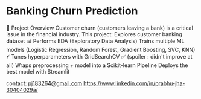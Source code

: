 # Banking Churn Prediction

📌 Project Overview
Customer churn (customers leaving a bank) is a critical issue in the financial industry. This project:
Explores customer banking dataset 📊
Performs EDA (Exploratory Data Analysis)
Trains multiple ML models (Logistic Regression, Random Forest, Gradient Boosting, SVC, KNN) ⚡
Tunes hyperparameters with GridSearchCV ✅ (spoiler : didn't improve at all)
Wraps preprocessing + model into a Scikit-learn Pipeline
Deploys the best model with Streamlit

contact: pj183264@gmail.com
https://www.linkedin.com/in/prabhu-jha-30404029a/
